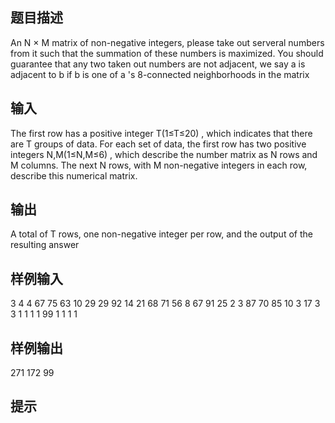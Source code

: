 ## 题目描述
An N × M matrix of non-negative integers, please take out serveral numbers from it such that the summation of these numbers is maximized. You should guarantee that any two taken out numbers are not adjacent, we say a
is adjacent to b
if b
is one of a
's 8-connected neighborhoods in the matrix
## 输入
The first row has a positive integer T(1≤T≤20)
, which indicates that there are T groups of data.
For each set of data, the first row has two positive integers N,M(1≤N,M≤6)
, which describe the number matrix as N rows and M columns.
The next N rows, with M non-negative integers in each row, describe this numerical matrix.

## 输出
A total of T rows, one non-negative integer per row, and the output of the resulting answer
## 样例输入
3
4 4
67 75 63 10
29 29 92 14
21 68 71 56
8 67 91 25
2 3
87 70 85
10 3 17
3 3
1 1 1
1 99 1
1 1 1
## 样例输出
271
172
99
## 提示
